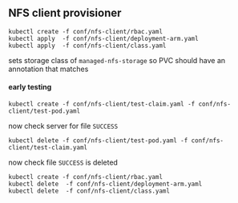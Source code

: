 

NFS client provisioner
----------------------

```
kubectl create -f conf/nfs-client/rbac.yaml
kubectl apply  -f conf/nfs-client/deployment-arm.yaml
kubectl apply  -f conf/nfs-client/class.yaml
```

sets storage class of `managed-nfs-storage` so PVC should have an annotation that matches

#### early testing

```
kubectl create -f conf/nfs-client/test-claim.yaml -f conf/nfs-client/test-pod.yaml
```

now check server for file `SUCCESS`

```
kubectl delete -f conf/nfs-client/test-pod.yaml -f conf/nfs-client/test-claim.yaml
```

now check file `SUCCESS` is deleted

```
kubectl create -f conf/nfs-client/rbac.yaml
kubectl delete  -f conf/nfs-client/deployment-arm.yaml
kubectl delete  -f conf/nfs-client/class.yaml
```